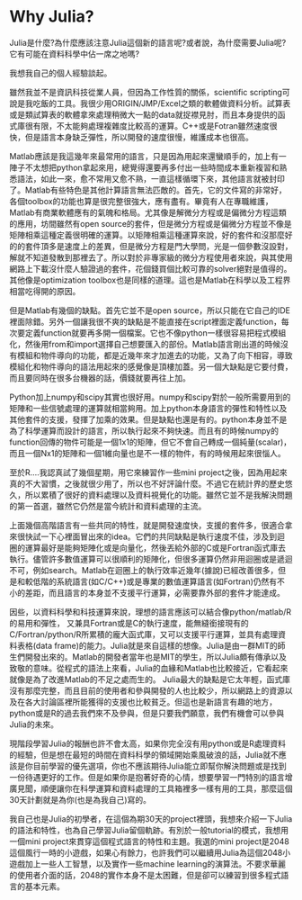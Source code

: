 # Why Julia?

Julia是什麼?為什麼應該注意Julia這個新的語言呢?或者說，為什麼需要Julia呢?它有可能在資料科學中佔一席之地嗎?

我想我自己的個人經驗談起。

雖然我並不是資訊科技從業人員，但因為工作性質的關係，scientific scripting可說是我吃飯的工具。我很少用ORIGIN/JMP/Excel之類的軟體做資料分析。試算表或是類試算表的軟體拿來處理稍微大一點的data就捉襟見肘，而且本身提供的函式庫很有限，不太能夠處理複雜度比較高的運算。C++或是Fotran雖然速度很快，但是語言本身缺乏彈性，所以開發的速度很慢，維護成本也很高。

Matlab應該是我這幾年來最常用的語言，只是因為用起來還蠻順手的，加上有一陣子不太想把python拿起來用，總覺得還要再多付出一些時間成本重新複習和熟悉語法，如此一來，愈不常用又愈不熟，一直這樣循環下來，其他語言就被封印了。Matlab有些特色是其他計算語言無法匹敵的。首先，它的文件寫的非常好，各個toolbox的功能也算是很完整很強大，應有盡有。畢竟有人在專職維護，Matlab有商業軟體應有的氣魄和格局。尤其像是解微分方程或是偏微分方程這類的應用，坊間雖然有open source的套件，但是微分方程或是偏微分方程並不像是矩陣相乘這種定義很明確的運算。以矩陣相乘這種運算來說，好的套件和沒那麼好的的套件頂多是速度上的差異，但是微分方程是門大學問，光是一個參數沒設對，解就不知道發散到那裡去了。所以對於非專家級的微分方程使用者來說，與其使用網路上下載沒什麼人驗證過的套件，花個錢買個比較可靠的solver絕對是值得的。其他像是optimization toolbox也是同樣的道理。這也是Matlab在科學以及工程界相當吃得開的原因。

但是Matlab有幾個的缺點。首先它並不是open source，所以只能在它自己的IDE裡面除錯。另外一個讓我很不爽的缺點是不能直接在script裡面定義function，每次要定義function就要再多開一個檔案。它也不像python一樣很容易把程式模組化，然後用from和import選擇自己想要匯入的部份。Matlab語言剛出道的時候沒有模組和物件導向的功能，都是近幾年來才加進去的功能，又為了向下相容，導致模組化和物件導向的語法用起來的感覺像是頂樓加蓋。另一個大缺點是它要付費，而且要同時在很多台機器的話，價錢就要再往上加。

Python加上numpy和scipy其實也很好用。numpy和scipy對於一般所需要用到的矩陣和一些信號處理的運算就相當夠用。加上python本身語言的彈性和特性以及其他套件的支援，發揮了加乘的效果。但是缺點也還是有的。python本身並不是為了科學運算而設計的語言，所以執行起來不夠快速。而且有的時候numpy的function回傳的物件可能是一個1x1的矩陣，但它不會自己轉成一個純量(scalar)，而且一個Nx1的矩陣和一個1維向量也是不一樣的物件，有的時候用起來很惱人。

至於R....我認真試了幾個星期，用它來練習作一些mini project之後，因為用起來真的不大習慣，之後就很少用了，所以也不好評論什麼。不過它在統計界的歷史悠久，所以累積了很好的資料處理以及資料視覺化的功能。雖然它並不是我解決問題的第一首選，雖然它仍然是當今統計和資料處理的主流。

上面幾個高階語言有一些共同的特性，就是開發速度快，支援的套件多，很適合拿來很快試一下心裡面冒出來的idea。它們的共同缺點是執行速度不佳，涉及到迴圈的運算最好是能夠矩陣化或是向量化，然後丟給外部的C或是Fortran函式庫去執行。儘管許多數值運算可以很順利的矩陣化，但很多運算仍然非用迴圈或是遞迴不可，例如search。Matlab在迴圈上的執行效率近幾年(據說)已經改善很多，但是和較低階的系統語言(如C/C++)或是專業的數值運算語言(如Fortran)仍然有不小的差距，而且語言的本身並不支援平行運算，必需要靠外部的套件才能達成。

因些，以資料科學和科技運算來說，理想的語言應該可以結合像python/matlab/R的易用和彈性，
又兼具Fortran或是C的執行速度，能無縫銜接現有的C/Fortran/python/R所累積的龐大函式庫，又可以支援平行運算，並具有處理資料表格(data frame)的能力。Julia就是來自這樣的想像。Julia是由一群MIT的師生們開發出來的。Matlab的開發者當年也是MIT的學生，所以Julia頗有傳承以及致敬的意味。從程式的語法上來看，Julia的血緣和Matlab也比較接近，它看起來就像是為了改進Matlab的不足之處而生的。
Julia最大的缺點是它太年輕，函式庫沒有那麼完整，而且目前的使用者和參與開發的人也比較少，所以網路上的資源以及在各大討論區裡所能獲得的支援也比較貧乏。但這也是新語言有趣的地方，python或是R的過去我們來不及參與，但是只要我們願意，我們有機會可以參與Julia的未來。

現階段學習Julia的報酬也許不會太高，如果你完全沒有用python或是R處理資料的經驗，但是想在最短的時間在資料科學的領域開始乘風破浪的話，Julia就不應該是你目前學習的優先選項，你也不應該期待Julia能立即幫你解決問題或是找到一份待遇更好的工作。但是如果你是抱著好奇的心情，想要學習一門特別的語言增廣見聞，順便讓你在科學運算和資料處理的工具箱裡多一樣有用的工具，那麼這個30天計劃就是為你(也是為我自己)寫的。

我自己也是Julia的初學者，在這個為期30天的project裡頭，我想來介紹一下Julia的語法和特性，也為自己學習Julia留個軌跡。有別於一般tutorial的模式，我想用一個mini project來貫穿這個程式語言的特性和主題。我選的mini project是2048這個風行一時的小遊戲，如果心有餘力，也許我們可以繼續用Julia為這個2048小遊戲加上一些人工智慧，以及實作一些machine learning的演算法。不要求華麗的使用者介面的話，2048的實作本身不是太困難，但是卻可以練習到很多程式語言的基本元素。







